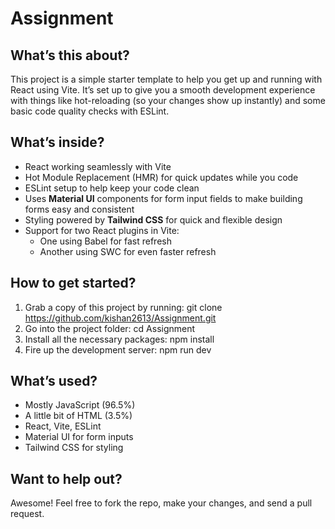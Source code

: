 # Assignment

## What’s this about?

This project is a simple starter template to help you get up and running with React using Vite. It’s set up to give you a smooth development experience with things like hot-reloading (so your changes show up instantly) and some basic code quality checks with ESLint.

## What’s inside?

- React working seamlessly with Vite
- Hot Module Replacement (HMR) for quick updates while you code
- ESLint setup to help keep your code clean
- Uses **Material UI** components for form input fields to make building forms easy and consistent
- Styling powered by **Tailwind CSS** for quick and flexible design
- Support for two React plugins in Vite:
  - One using Babel for fast refresh
  - Another using SWC for even faster refresh

## How to get started?

1. Grab a copy of this project by running:
git clone https://github.com/kishan2613/Assignment.git
2. Go into the project folder:
cd Assignment
3. Install all the necessary packages:
npm install
4. Fire up the development server:
npm run dev

## What’s used?

- Mostly JavaScript (96.5%)
- A little bit of HTML (3.5%)
- React, Vite, ESLint
- Material UI for form inputs
- Tailwind CSS for styling

## Want to help out?

Awesome! Feel free to fork the repo, make your changes, and send a pull request.
